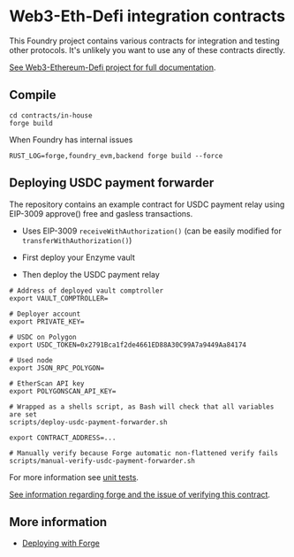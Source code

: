# Web3-Eth-Defi integration contracts

This Foundry project contains various contracts for integration and testing other protocols.
It's unlikely you want to use any of these contracts directly.
 
[See Web3-Ethereum-Defi project for full documentation](https://web3-ethereum-defi.readthedocs.io/).

## Compile

```shell
cd contracts/in-house
forge build
```

When Foundry has internal issues

```shell
RUST_LOG=forge,foundry_evm,backend forge build --force
```

## Deploying USDC payment forwarder

The repository contains an example contract for USDC payment relay using EIP-3009 approve() free
and gasless transactions.

- Uses EIP-3009 `receiveWithAuthorization()` (can be easily modified for `transferWithAuthorization()`)

- First deploy your Enzyme vault

- Then deploy the USDC payment relay

```shell
# Address of deployed vault comptroller
export VAULT_COMPTROLLER=

# Deployer account
export PRIVATE_KEY=

# USDC on Polygon
export USDC_TOKEN=0x2791Bca1f2de4661ED88A30C99A7a9449Aa84174

# Used node
export JSON_RPC_POLYGON=

# EtherScan API key
export POLYGONSCAN_API_KEY=

# Wrapped as a shells script, as Bash will check that all variables are set 
scripts/deploy-usdc-payment-forwarder.sh

export CONTRACT_ADDRESS=...

# Manually verify because Forge automatic non-flattened verify fails
scripts/manual-verify-usdc-payment-forwarder.sh
```

For more information see [unit tests](../../tests/enzyme/test_enzyme_usdc_payment_forwarder.py).

[See information regarding forge and the issue of verifying this contract](https://github.com/foundry-rs/foundry/issues/5003).

## More information

- [Deploying with Forge](https://book.getfoundry.sh/forge/deploying)